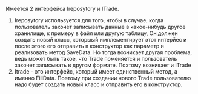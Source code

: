 Имеется 2 интерфейса Ireposytory и ITrade.

1) Ireposytory используется для того, чтобы в случае, когда пользователь захочет записывать данные в какое-нибудь другое хранилище, к примеру в файл или другую таблицу, Он должен создать новый класс, которыый имплементирует этот интерйес и после этого его отправить в конструктор как параметр и реализовать метод SaveData. Но тогда возникает другая проблема, ведь может быть такое, что Trade поменяется и пользователь захочет записывать в другом формате. Поэтому возникает и ITrade
2) Itrade - это интерфейс, который имеет единственный метод, а именно FillData. Поэтому при создании нового Trade пользователю надо будет создать новый класс и отправить его в конструктор.